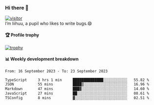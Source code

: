 ### Hi there 👋
[![visitor](https://visitor-badge.glitch.me/badge?page_id=liihuu&right_color=blue)](https://github.com/liihuu)<br>
I’m liihuu, a pupil who likes to write bugs.😄


#### 🏆 Profile trophy
[![trophy](https://github-profile-trophy.vercel.app?username=liihuu&margin-w=16&margin-h=16&rank=-C,-B)](https://github.com/liihuu)


#### 📊 Weekly development breakdown
<!--START_SECTION:waka-->

```txt
From: 16 September 2023 - To: 23 September 2023

TypeScript     3 hrs 1 min     ██████████████░░░░░░░░░░░   55.82 %
JSON           55 mins         ████▒░░░░░░░░░░░░░░░░░░░░   16.96 %
Markdown       47 mins         ███▓░░░░░░░░░░░░░░░░░░░░░   14.60 %
JavaScript     27 mins         ██░░░░░░░░░░░░░░░░░░░░░░░   08.61 %
TSConfig       8 mins          ▓░░░░░░░░░░░░░░░░░░░░░░░░   02.51 %
```

<!--END_SECTION:waka-->

<!--
**liihuu/liihuu** is a ✨ _special_ ✨ repository because its `README.md` (this file) appears on your GitHub profile.

Here are some ideas to get you started:

- 🔭 I’m currently working on ...
- 🌱 I’m currently learning ...
- 👯 I’m looking to collaborate on ...
- 🤔 I’m looking for help with ...
- 💬 Ask me about ...
- 📫 How to reach me: ...
- 😄 Pronouns: ...
- ⚡ Fun fact: ...
-->
